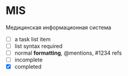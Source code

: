 # MIS
Медицинская информационная система
- [ ] a task list item
- [ ] list syntax required
- [ ] normal **formatting**, @mentions, #1234 refs
- [ ] incomplete
- [x] completed